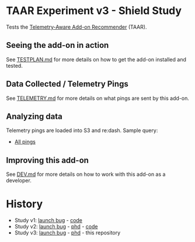 # TAAR Experiment v3 - Shield Study

Tests the [Telemetry-Aware Add-on Recommender](https://github.com/mozilla/taar) (TAAR).

## Seeing the add-on in action

See [TESTPLAN.md](./docs/TESTPLAN.md) for more details on how to get the add-on installed and tested.

## Data Collected / Telemetry Pings

See [TELEMETRY.md](./docs/TELEMETRY.md) for more details on what pings are sent by this add-on.

## Analyzing data

Telemetry pings are loaded into S3 and re:dash. Sample query:

* [All pings](https://sql.telemetry.mozilla.org/queries/55519/source#table)

## Improving this add-on

See [DEV.md](./docs/DEV.md) for more details on how to work with this add-on as a developer.

# History

* Study v1: [launch bug](https://bugzilla.mozilla.org/show_bug.cgi?id=1414900) - [code](https://github.com/benmiroglio/taar-experiment)
* Study v2: [launch bug](https://bugzilla.mozilla.org/show_bug.cgi?id=1450951) - [phd](https://docs.google.com/document/d/1ZrfxNfBiEiAkqz4ZW9wmWfJF5sdfQg-Xq6_2mY1EXtI/edit) - [code](https://github.com/motin/taar-experiment-v3-shield-study)
* Study v3: [launch bug]() - [phd]() - this repository
